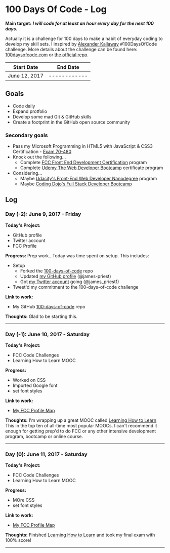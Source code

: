 # 100 Days Of Code - Log

**Main target:** ***I will code for at least an hour every day for the next 100 days.***

Actually it is a challenge for 100 days to make a habit of everyday coding to develop my skill sets.  I inspired by [Alexander Kallaway](https://github.com/Kallaway "Alexander Kallaway") #100DaysOfCode challenge. More details about the challenge can be found here: [100daysofcode.com](http://100daysofcode.com/ "100daysofcode.com") or [the official repo](https://github.com/Kallaway/100-days-of-code "the official repo").

|  Start Date   | End Date     |
| ------------- | ------------ |
| June 12, 2017 | ------------ |

## Goals

- Code daily
- Expand protfolio
- Develop some mad Git & GitHub skills
- Create a footprint in the GitHub open source community

### Secondary goals

- Pass my Microsoft Programming in HTML5 with JavaScript & CSS3 Certification - [Exam 70-480](https://www.microsoft.com/en-us/learning/exam-70-480.aspx)
- Knock out the following...
  - Complete [FCC Front End Development Certification](https://www.freecodecamp.com/james-priest "FCC Profile") program
  - Complete [Udemy The Web Developer Bootcamp](https://www.udemy.com/the-web-developer-bootcamp/) certificate program
- Considering...
  - Maybe [Udacity's Front-End Web Developer Nanodegree](https://www.udacity.com/course/front-end-web-developer-nanodegree--nd001?utm_medium=referral&utm_campaign=api) program
  - Maybe [Coding Dojo's Full Stack Developer Bootcamp](http://www.codingdojo.com/web-development-accelerators)

## Log

### Day (-2): June 9, 2017 - Friday

**Today's Project:** 

- GitHub profile
- Twitter account
- FCC Profile

**Progress:**  Prep work...Today was time spent on setup. This includes:

- Setup
  - Forked the [100-days-of-code](https://github.com/Kallaway/100-days-of-code) repo
  - Updated [my GitHub profile](https://github.com/james-priest) (@james-priest)
  - Got [my Twitter account](https://twitter.com/james_priest1) going (@james_priest1)
- Tweet'd my commitment to the 100-days-of-code challenge

**Link to work:**

- My GitHub [100-days-of-code](https://github.com/james-priest/100-days-of-code) repo

**Thoughts:** Glad to be starting this.

---

### Day (-1): June 10, 2017 - Saturday

**Today's Project:** 

- FCC Code Challenges
- Learning How to Learn MOOC

**Progress:**

- Worked on CSS
- Imported Google font
- set font styles

**Link to work:**

- [My FCC Profile Map](https://www.freecodecamp.com/james-priest)

**Thoughts:** I'm wrapping up a great MOOC called [Learning How to Learn](https://www.coursera.org/learn/learning-how-to-learn) This in the top ten of all-time most popular MOOCs. I can't recommend it enough for getting prep'd to do FCC or any other intensive development program, bootcamp or online course.

---

### Day (0): June 11, 2017 - Saturday

**Today's Project:** 

- FCC Code Challenges
- Learning How to Learn MOOC

**Progress:**

- MOre CSS
- set font styles

**Link to work:**

- [My FCC Profile Map](https://www.freecodecamp.com/james-priest)

**Thoughts:** Finished [Learning How to Learn](https://www.coursera.org/learn/learning-how-to-learn) and took my final exam with 100% score!

---
<!--
### Day 0: June 10, 2017 - Saturday

**Today's Project:** GitHub & Twitter accounts

**Progress:**

- Prep work...Today was time spent on setup. This includes:

**Link to work:**

- [My 100-days-of-code](https://github.com/james-priest/100-days-of-code) repo

**Thoughts:**

---

### Day 0: February 30, 2016 (Example 1)
##### (delete me or comment me out)

**Today's Progress**: Fixed CSS, worked on canvas functionality for the app.

**Thoughts:** I really struggled with CSS, but, overall, I feel like I am slowly getting better at it. Canvas is still new for me, but I managed to figure out some basic functionality.

**Link to work:** [Calculator App](http://www.example.com)

### Day 0: February 30, 2016 (Example 2)
##### (delete me or comment me out)

**Today's Progress**: Fixed CSS, worked on canvas functionality for the app.

**Thoughts**: I really struggled with CSS, but, overall, I feel like I am slowly getting better at it. Canvas is still new for me, but I managed to figure out some basic functionality.

**Link(s) to work**: [Calculator App](http://www.example.com)


### Day 1: June 27, Monday

**Today's Progress**: I've gone through many exercises on FreeCodeCamp.

**Thoughts** I've recently started coding, and it's a great feeling when I finally solve an algorithm challenge after a lot of attempts and hours spent.

**Link(s) to work**
1. [Find the Longest Word in a String](https://www.freecodecamp.com/challenges/find-the-longest-word-in-a-string)
2. [Title Case a Sentence](https://www.freecodecamp.com/challenges/title-case-a-sentence)-->
